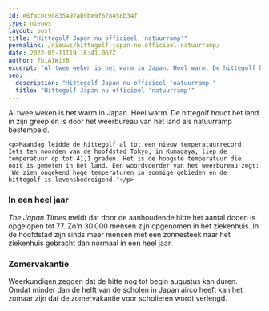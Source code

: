 ```yaml
---
id: e6facbc9d835497ab9be9f678458b34f
type: nieuws
layout: post
title: "Hittegolf Japan nu officieel 'natuurramp'"
permalink: /nieuws/hittegolf-japan-nu-officieel-natuurramp/
date: 2022-05-11T19:16:41.067Z
author: 7biA1WiYB
excerpt: "Al twee weken is het warm in Japan. Heel warm. De hittegolf houdt het land in zijn greep en is door het weerbureau van het land als natuurramp bestempeld.   "
seo:
  description: "Hittegolf Japan nu officieel 'natuurramp'"
  title: "Hittegolf Japan nu officieel 'natuurramp'"
---
```

Al twee weken is het warm in Japan. Heel warm. De hittegolf houdt het land in zijn greep en is door het weerbureau van het land als natuurramp bestempeld.   

    <p>Maandag leidde de hittegolf al tot een nieuw temperatuurrecord. Iets ten noorden van de hoofdstad Tokyo, in Kumagaya, liep de temperatuur op tot 41,1 graden. Het is de hoogste temperatuur die ooit is gemeten in het land. Een woordvoerder van het weerbureau zegt: 'We zien ongekend hoge temperaturen in sommige gebieden en de hittegolf is levensbedreigend.'</p>
<h3>In een heel jaar</h3>
<p><em>The Japan Times</em> meldt dat door de aanhoudende hitte het aantal doden is opgelopen tot 77. Zo'n 30.000 mensen zijn opgenomen in het ziekenhuis. In de hoofdstad zijn sinds meer mensen met een zonnesteek naar het ziekenhuis gebracht dan normaal in een heel jaar.</p>
<h3>Zomervakantie</h3>
<p>Weerkundigen zeggen dat de hitte nog tot begin augustus kan duren. Omdat minder dan de helft van de scholen in Japan airco heeft kan het zomaar zijn dat de zomervakantie voor scholieren wordt verlengd.</p>  
